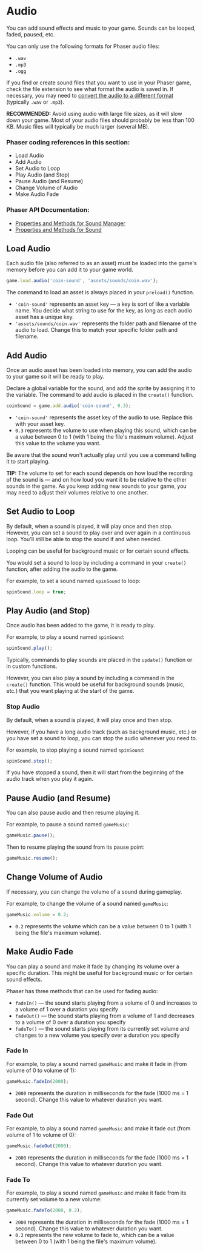# Audio

You can add sound effects and music to your game. Sounds can be looped, faded, paused, etc.

You can only use the following formats for Phaser audio files:

* `.wav`
* `.mp3`
* `.ogg`

If you find or create sound files that you want to use in your Phaser game, check the file extension to see what format the audio is saved in. If necessary, you may need to [convert the audio to a different format](http://www.zamzar.com/) \(typically `.wav` or `.mp3`\).

**RECOMMENDED:** Avoid using audio with large file sizes, as it will slow down your game. Most of your audio files should probably be less than 100 KB. Music files will typically be much larger \(several MB\).

### Phaser coding references in this section:

* Load Audio
* Add Audio
* Set Audio to Loop
* Play Audio \(and Stop\)
* Pause Audio \(and Resume\)
* Change Volume of Audio
* Make Audio Fade

### Phaser API Documentation:

* [Properties and Methods for Sound Manager](https://photonstorm.github.io/phaser-ce/Phaser.SoundManager.html)
* [Properties and Methods for Sound](https://photonstorm.github.io/phaser-ce/Phaser.Sound.html)

## Load Audio

Each audio file \(also referred to as an asset\) must be loaded into the game's memory before you can add it to your game world.

```javascript
game.load.audio('coin-sound', 'assets/sounds/coin.wav');
```

The command to load an asset is always placed in your `preload()` function.

* `'coin-sound'` represents an asset key — a key is sort of like a variable name. You decide what string to use for the key, as long as each audio asset has a unique key.
* `'assets/sounds/coin.wav'` represents the folder path and filename of the audio to load. Change this to match your specific folder path and filename.

## Add Audio

Once an audio asset has been loaded into memory, you can add the audio to your game so it will be ready to play.

Declare a global variable for the sound, and add the sprite by assigning it to the variable. The command to add audio is placed in the `create()` function.

```javascript
coinSound = game.add.audio('coin-sound', 0.3);
```

* `'coin-sound'` represents the asset key of the audio to use. Replace this with your asset key.
* `0.3` represents the volume to use when playing this sound, which can be a value between 0 to 1 \(with 1 being the file's maximum volume\). Adjust this value to the volume you want.

Be aware that the sound won't actually play until you use a command telling it to start playing.

**TIP:** The volume to set for each sound depends on how loud the recording of the sound is — and on how loud you want it to be relative to the other sounds in the game. As you keep adding new sounds to your game, you may need to adjust their volumes relative to one another.

## Set Audio to Loop

By default, when a sound is played, it will play once and then stop. However, you can set a sound to play over and over again in a continuous loop. You'll still be able to stop the sound if and when needed.

Looping can be useful for background music or for certain sound effects.

You would set a sound to loop by including a command in your `create()` function, after adding the audio to the game.

For example, to set a sound named `spinSound` to loop:

```javascript
spinSound.loop = true;
```

## Play Audio \(and Stop\)

Once audio has been added to the game, it is ready to play.

For example, to play a sound named `spinSound`:

```javascript
spinSound.play();
```

Typically, commands to play sounds are placed in the `update()` function or in custom functions.

However, you can also play a sound by including a command in the `create()` function. This would be useful for background sounds \(music, etc.\) that you want playing at the start of the game.

### Stop Audio

By default, when a sound is played, it will play once and then stop.

However, if you have a long audio track \(such as background music, etc.\) or you have set a sound to loop, you can stop the audio whenever you need to.

For example, to stop playing a sound named `spinSound`:

```javascript
spinSound.stop();
```

If you have stopped a sound, then it will start from the beginning of the audio track when you play it again.

## Pause Audio \(and Resume\)

You can also pause audio and then resume playing it.

For example, to pause a sound named `gameMusic`:

```javascript
gameMusic.pause();
```

Then to resume playing the sound from its pause point:

```javascript
gameMusic.resume();
```

## Change Volume of Audio

If necessary, you can change the volume of a sound during gameplay.

For example, to change the volume of a sound named `gameMusic`:

```javascript
gameMusic.volume = 0.2;
```

* `0.2` represents the volume which can be a value between 0 to 1 \(with 1 being the file's maximum volume\).

## Make Audio Fade

You can play a sound and make it fade by changing its volume over a specific duration. This might be useful for background music or for certain sound effects.

Phaser has three methods that can be used for fading audio:

* `fadeIn()` — the sound starts playing from a volume of 0 and increases to a volume of 1 over a duration you specify
* `fadeOut()` — the sound starts playing from a volume of 1 and decreases to a volume of 0 over a duration you specify
* `fadeTo()` — the sound starts playing from its currently set volume and changes to a new volume you specify over a duration you specify

### Fade In

For example, to play a sound named `gameMusic` and make it fade in \(from volume of 0 to volume of 1\):

```javascript
gameMusic.fadeIn(2000);
```

* `2000` represents the duration in milliseconds for the fade \(1000 ms = 1 second\). Change this value to whatever duration you want.

### Fade Out

For example, to play a sound named `gameMusic` and make it fade out \(from volume of 1 to volume of 0\):

```javascript
gameMusic.fadeOut(2000);
```

* `2000` represents the duration in milliseconds for the fade \(1000 ms = 1 second\). Change this value to whatever duration you want.

### Fade To

For example, to play a sound named `gameMusic` and make it fade from its currently set volume to a new volume:

```javascript
gameMusic.fadeTo(2000, 0.2);
```

* `2000` represents the duration in milliseconds for the fade \(1000 ms = 1 second\). Change this value to whatever duration you want.
* `0.2` represents the new volume to fade to, which can be a value between 0 to 1 \(with 1 being the file's maximum volume\).

